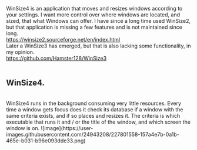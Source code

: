 WinSize4 is an application that moves and resizes windows according to your settings. I want more control over where windows are located, and sized, that what Windows can offer.
I have since a long time used WinSize2, but that application is missing a few features and is not maintained since long.<br>
https://winsize2.sourceforge.net/en/index.html <br>
Later a WinSize3 has emerged, but that is also lacking some functionality, in my opinion.<br>
https://github.com/Hamster128/WinSize3 <br>
<br>
## WinSize4.
<br>
WinSize4 runs in the background consuming very little resources. Every time a window gets focus does it check its database if a window with the same criteria exists, and if so places and resizes it. The criteria is which executable that runs it and / or the title of the window, and which screen the window is on.
![image](https://user-images.githubusercontent.com/24943208/227801558-157a4e7b-0a1b-465e-b031-b96e093dde33.png)
